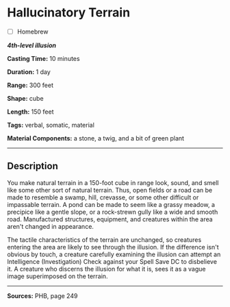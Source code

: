# Hallucinatory Terrain

- [ ] Homebrew

***4th-level illusion***

**Casting Time:** 10 minutes

**Duration:** 1 day

**Range:** 300 feet

**Shape:** cube

**Length:** 150 feet

**Tags:** verbal, somatic, material

**Material Components:** a stone, a twig, and a bit of green plant

---

## Description
You make natural terrain in a 150-foot cube in range look, sound, and smell like some other sort of natural terrain.
Thus, open fields or a road can be made to resemble a swamp, hill, crevasse, or some other difficult or impassable terrain.
A pond can be made to seem like a grassy meadow, a precipice like a gentle slope, or a rock-strewn gully like a wide and smooth road.
Manufactured structures, equipment, and creatures within the area aren't changed in appearance.

The tactile characteristics of the terrain are unchanged, so creatures entering the area are likely to see through the illusion.
If the difference isn't obvious by touch, a creature carefully examining the illusion can attempt an Intelligence (Investigation) Check against your Spell Save DC to disbelieve it.
A creature who discerns the illusion for what it is, sees it as a vague image superimposed on the terrain.

---

**Sources:** PHB, page 249

